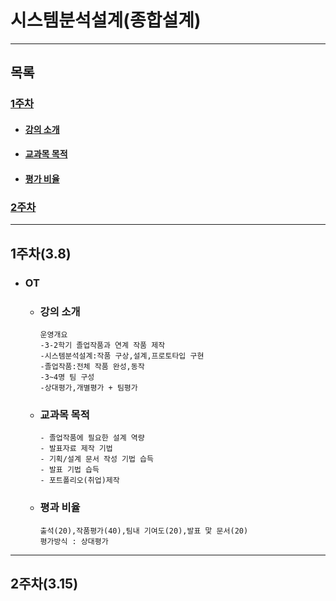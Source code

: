 # 시스템분석설계(종합설계)
<hr>

## **목록**

### [**1주차**](#1주차38)
- #### [**강의 소개**](#강의-소개)
- #### [**교과목 목적**](#교과목-목적)
- #### [**평가 비율**](#평과-비율)
### [**2주차**](#2주차315)

<hr>

## **1주차(3.8)**

- ### **OT**
  - ### **강의 소개**
    ```
    운영개요
    -3-2학기 졸업작품과 연계 작품 제작
    -시스템분석설계:작품 구상,설계,프로토타입 구현
    -졸업작품:전체 작품 완성,동작
    -3~4명 팀 구성
    -상대평가,개별평가 + 팀평가
    ```
  - ### **교과목 목적**
    ```
    - 졸업작품에 필요한 설계 역량
    - 발표자료 제작 기법
    - 기획/설계 문서 작성 기법 습득
    - 발표 기법 습득
    - 포트폴리오(취업)제작
    ```

  -  ### **평과 비율**
        ```
        출석(20),작품평가(40),팀내 기여도(20),발표 맟 문서(20)
        평가방식 : 상대평가
        ```
<hr>

## **2주차(3.15)**
